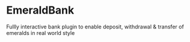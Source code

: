 EmeraldBank
===========

Fullly interactive bank plugin to enable deposit, withdrawal &amp; transfer of emeralds in real world style